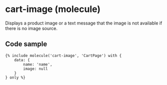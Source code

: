 # cart-image (molecule)

Displays a product image or a text message that the image is not available if there is no image source.

## Code sample

```
{% include molecule('cart-image', 'CartPage') with {
    data: {
        name: 'name',
        image: null
    }
} only %}
```
